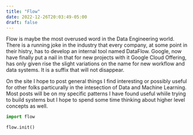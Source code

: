 ```yaml
---
title: "Flow"
date: 2022-12-26T20:03:49-05:00
draft: false
---
```


Flow is maybe the most overused word in the Data Engineering world.  There is a running joke in the industry that every
company, at some point in their histry, has to develop an internal tool named DataFlow.  Google, now have finally
put a nail in that for new projects with it Google Cloud Offering, has only given rise the slight variations on the name
for new workflow and data systems.  It is a suffix that will not disappear.


On the site I hope to post general things I find interesting or possibly useful for other folks particurally in the intesection
of Data and Machine Learning.  Most posts will be on my specific patterns I have found useful whiile trying to build systems but
I hope to spend some time thinking about higher level concepts as well.

```python
import flow

flow.init()
```

